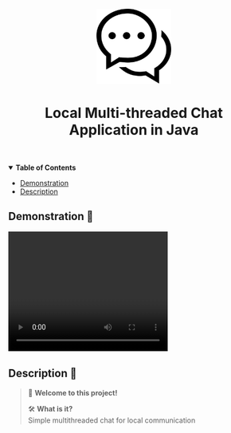 
<!-- Here is the main logo and name of your project -->

<p align="center">
    <picture>
      <img src="src/main/resources/logo.png" height="150">
    </picture>
    <h1 align="center">Local Multi-threaded Chat Application in Java</h1>
</p>


<p align="center">
   <a aria-label="Java Version" href="https://www.oracle.com/java/technologies/javase-jdk17-downloads.html">
      <img alt="" src="https://img.shields.io/badge/Java-17-FFD300?style=for-the-badge&labelColor=000000&color=FFD300">
   </a>
  
</p>

<details open>
   <summary><b>Table of Contents</b></summary>

- [Demonstration](#demo)
- [Description](#descr)

</details>

<a id="demo"></a>

## Demonstration 🎥

<video width="320" height="240" controls>
  <source src="movie.mp4" type="video/mp4">
  <source src="movie.ogg" type="video/ogg">
Your browser does not support the video tag.
</video>

## Description 📝

> 👋 **Welcome to this project!**
>
> 🛠 **What is it?**  
> Simple multithreaded chat for local communication

